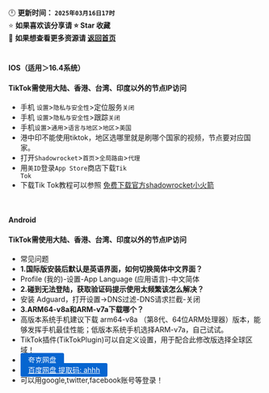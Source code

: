 🕛 **更新时间： `2025年03月16日17时`**  
⭐ **如果喜欢该分享请 ⭐ Star 收藏**  
🚀 **如果想查看更多资源请 [返回首页](https://github.com/wangzai69/fanqiang)**

#

#### IOS（适用＞16.4系统）
#### TikTok需使用大陆、香港、台湾、印度以外的节点IP访问
- 手机 <code>设置</code>><code>隐私与安全性</code>>定位服务<code>关闭</code>
- 手机 <code>设置</code>><code>隐私与安全性</code>>跟踪<code>关闭</code>
- 手机<code>设置</code>><code>通用</code>><code>语言与地区</code>><code>地区</code>><code>美国</code>
- 港中印不能使用tiktok，地区选哪里就是刷哪个国家的视频，节点要对应国家。
- 打开<code>Shadowrocket</code>><code>首页</code>><code>全局路由</code>><code>代理</code>
- 用<code>美ID</code>登录<code>App Store</code>商店下载<code>Tik Tok</code>
- 下载Tik Tok教程可以参照 [免费下载官方shadowrocket小火箭](https://github.com/wangzai69/shadowrocket)
  
<br>

#### Android
#### TikTok需使用大陆、香港、台湾、印度以外的节点IP访问
- 常见问题
- ****1.国际版安装后默认是英语界面，如何切换简体中文界面？****
- Profile (我的)-设置-App Language (应用语言)-中文简体
- ****2.碰到无法登陆，获取验证码提示使用太频繁该怎么解决？****
- 安装 Adguard，打开设置->DNS过滤-DNS请求拦截-关闭
- ****3.ARM64-v8a和ARM-v7a下载哪个？****
- 高版本系统手机建议下载 arm64-v8a （第8代、64位ARM处理器）版本，能够发挥手机最佳性能；低版本系统手机选择ARM-v7a，自己试试。
- TikTok插件(TikTokPlugin)可以自定义设置，用于配合此修改版选择全球区域！
- <a href="https://pan.quark.cn/s/9abb0ff027c3" class="button" style="color: #fff; background-color: #0665d0; padding: 5px 15px; border-radius: 3px;">夸克网盘</a>
- <a href="https://pan.baidu.com/s/15y3_pod5-Kq8a-uxYqvHsA?pwd=ahhh" class="button" style="color: #fff; background-color: #0665d0; padding: 5px 15px; border-radius: 3px;">百度网盘 提取码: ahhh</a>
- 可以用google,twitter,facebook账号等登录！



